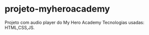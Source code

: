 # projeto-myheroacademy
Projeto com audio player do My Hero Academy
Tecnologias usadas: HTML,CSS,JS.
